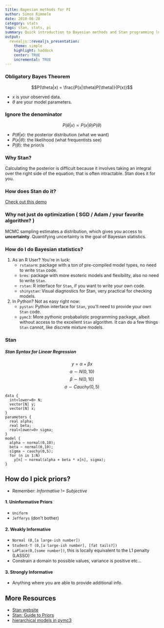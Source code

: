 ```yaml
---
title: Bayesian methods for PI
author: Simon Rimmele
date: 2018-06-28
category: stats
tags: stan, stats, pi
summary: Quick introduction to Bayesian methods and Stan programming language
output:
  revealjs::revealjs_presentation:
    theme: simple
    highlight: haddock
    center: TRUE
    incremental: TRUE
---
```

<style type="text/css">
  .reveal p {
    text-align: left;
  }
  .reveal ul {
    display: block;
  }
  .reveal ol {
    display: block;
  }  
</style>
### Obligatory Bayes Theorem 

$$P(\theta|x) = \frac{P(x|\theta)P(\theta)}{P(x)}$$

- $x$ is your observed data.  
- $\theta$ are your model parameters.

### Ignore the denominator
$$P(\theta|x) \propto {P(x|\theta)P(\theta)}$$
* $P(\theta|x)$: the posterior distribution (what we want)  
* $P(x|\theta)$: the likelihood (what frequentists see)  
* $P(\theta)$: the prior/s   

### Why Stan?
Calculating the posterior is difficult because it involves taking an integral over the right side of the equation; that is often intractable. Stan does it for you. 

### How does Stan do it?

[Check out this demo](https://chi-feng.github.io/mcmc-demo/app.html#EfficientNUTS,banana)

### Why not just do optimization ( SGD / Adam / your favorite algorithm? )

MCMC sampling estimates a distribution, which gives you access to **uncertainty**. Quantifying uncertainty is the goal of Bayesian statistics. 


### How do I do Bayesian statistics?
1. As an R User? You're in luck:   
    * `rstanarm`: package with a ton of pre-compiled model types, no need to write `Stan` code.  
    * `brms`: package with more esoteric models and flexibility, also no need to write `Stan`.  
    * `rstan`: R interface for `Stan`, if you want to write your own code. 
    * `shinystan`: Visual diagnostics for Stan, very practical for checking models. 
2. In Python? Not as easy right now:  
    * `pystan`: Python interface for `Stan`, you'll need to provide your own `Stan` code.  
    * `pymc3`: More pythonic probabalistic programming package, albeit without access to the excellent `Stan` algorithm. It can do a few things `Stan` cannot, like discrete mixture models. 

### Stan
##### Stan Syntax for Linear Regression 

$$ y = \alpha + \beta x $$
$$\alpha \sim N(0,10) $$
$$\beta \sim N(0,10) $$
$$\sigma \sim Cauchy(0,5) $$

```{}
data {
  int<lower=0> N;
  vector[N] y;
  vector[N] x;
}
parameters {
  real alpha;
  real beta;
  real<lower=0> sigma;
}
model {
  alpha ~ normal(0,10);    
  beta ~ normal(0,10);
  sigma ~ cauchy(0,5);
  for (n in 1:N)
    y[n] ~ normal(alpha + beta * x[n], sigma);
}
```
## How do I pick priors?  
* Remember: _Informative_ != _Subjective_

#### 1. Uninformative Priors
* `Uniform`
* `Jefferys` (don't bother)  

#### 2. Weakly Informative
* `Normal (0,[a large-ish number])`
* `Student-T (0,[a large-ish number], [fat tails?])`
* `LaPlace(0,[some number])`, this is locally equivalent to the L1 penalty (LASSO)
* Constrain a domain to possible values, variance is positive etc...

#### 3. Strongly Informative
* Anything where you are able to provide additional info.


## More Resources
* [Stan website](http://mc-stan.org/)
* [Stan: Guide to Priors](https://github.com/stan-dev/stan/wiki/Prior-Choice-Recommendations)
* [hierarchical models in pymc3](http://twiecki.github.io/blog/2017/02/08/bayesian-hierchical-non-centered/)